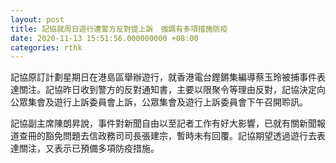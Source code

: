 ```yaml
---
layout: post
title: 記協就周日遊行遭警方反對提上訴　強調有多項措施防疫
date: 2020-11-13 15:51:56.000000000 +08:00
categories: rthk
---
```


記協原訂計劃星期日在港島區舉辦遊行，就香港電台鏗鏘集編導蔡玉玲被捕事件表達關注。記協昨日收到警方的反對通知書，主要以限聚令等理由反對，記協決定向公眾集會及遊行上訴委員會上訴，公眾集會及遊行上訴委員會下午召開聆訊。

記協副主席陳朗昇說，事件對新聞自由以至記者工作有好大影響，已就有關新聞報道查冊的豁免問題去信政務司司長張建宗，暫時未有回覆。記協期望透過遊行去表達關注，又表示已預備多項防疫措施。
